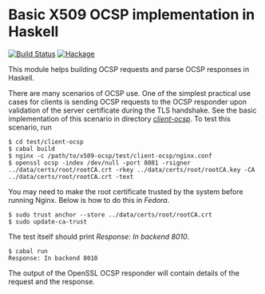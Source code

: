 Basic X509 OCSP implementation in Haskell
=========================================

[![Build Status](https://github.com/lyokha/x509-ocsp/workflows/CI/badge.svg)](https://github.com/lyokha/x509-ocsp/actions?query=workflow%3ACI)
[![Hackage](https://img.shields.io/hackage/v/x509-ocsp.svg?label=hackage%20%7C%20x509-ocsp&logo=haskell&logoColor=%239580D1)](https://hackage.haskell.org/package/x509-ocsp)

This module helps building OCSP requests and parse OCSP responses in Haskell.

There are many scenarios of OCSP use. One of the simplest practical use cases
for clients is sending OCSP requests to the OCSP responder upon validation of
the server certificate during the TLS handshake. See the basic implementation
of this scenario in directory [*client-ocsp*](test/client-ocsp). To test this
scenario, run

```ShellSession
$ cd test/client-ocsp
$ cabal build
$ nginx -c /path/to/x509-ocsp/test/client-ocsp/nginx.conf
$ openssl ocsp -index /dev/null -port 8081 -rsigner ../data/certs/root/rootCA.crt -rkey ../data/certs/root/rootCA.key -CA ../data/certs/root/rootCA.crt -text
```

You may need to make the root certificate trusted by the system before running
Nginx. Below is how to do this in *Fedora*.

```ShellSession
$ sudo trust anchor --store ../data/certs/root/rootCA.crt
$ sudo update-ca-trust
```

The test itself should print *Response: In backend 8010*.

```ShellSession
$ cabal run
Response: In backend 8010
```

The output of the OpenSSL OCSP responder will contain details of the request
and the response.

